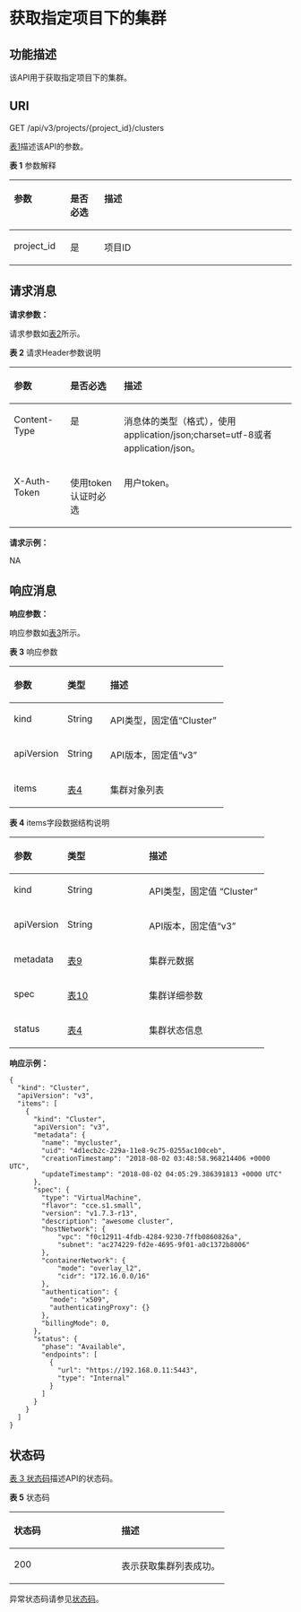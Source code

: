 # 获取指定项目下的集群<a name="cce_02_0239"></a>

## 功能描述<a name="section1686113493165"></a>

该API用于获取指定项目下的集群。

## URI<a name="section8403243161416"></a>

GET /api/v3/projects/\{project\_id\}/clusters

[表1](#table2027961241820)描述该API的参数。

**表 1**  参数解释

<a name="table2027961241820"></a>
<table><thead align="left"><tr id="row122809120186"><th class="cellrowborder" valign="top" width="20%" id="mcps1.2.4.1.1"><p id="p91421758131813"><a name="p91421758131813"></a><a name="p91421758131813"></a>参数</p>
</th>
<th class="cellrowborder" valign="top" width="12%" id="mcps1.2.4.1.2"><p id="p101421758131816"><a name="p101421758131816"></a><a name="p101421758131816"></a>是否必选</p>
</th>
<th class="cellrowborder" valign="top" width="68%" id="mcps1.2.4.1.3"><p id="p19143115818187"><a name="p19143115818187"></a><a name="p19143115818187"></a>描述</p>
</th>
</tr>
</thead>
<tbody><tr id="row32801312121810"><td class="cellrowborder" valign="top" width="20%" headers="mcps1.2.4.1.1 "><p id="p1714415589184"><a name="p1714415589184"></a><a name="p1714415589184"></a>project_id</p>
</td>
<td class="cellrowborder" valign="top" width="12%" headers="mcps1.2.4.1.2 "><p id="p814518580186"><a name="p814518580186"></a><a name="p814518580186"></a>是</p>
</td>
<td class="cellrowborder" valign="top" width="68%" headers="mcps1.2.4.1.3 "><p id="p5145175891811"><a name="p5145175891811"></a><a name="p5145175891811"></a>项目ID</p>
</td>
</tr>
</tbody>
</table>

## 请求消息<a name="section947084713911"></a>

**请求参数：**

请求参数如[表2](#table538113720514)所示。

**表 2**  请求Header参数说明

<a name="table538113720514"></a>
<table><thead align="left"><tr id="cce_02_0236_row55001954122614"><th class="cellrowborder" valign="top" width="20%" id="mcps1.2.4.1.1"><p id="cce_02_0236_p115009545264"><a name="cce_02_0236_p115009545264"></a><a name="cce_02_0236_p115009545264"></a>参数</p>
</th>
<th class="cellrowborder" valign="top" width="19%" id="mcps1.2.4.1.2"><p id="cce_02_0236_p175001547265"><a name="cce_02_0236_p175001547265"></a><a name="cce_02_0236_p175001547265"></a>是否必选</p>
</th>
<th class="cellrowborder" valign="top" width="61%" id="mcps1.2.4.1.3"><p id="cce_02_0236_p16500154162611"><a name="cce_02_0236_p16500154162611"></a><a name="cce_02_0236_p16500154162611"></a>描述</p>
</th>
</tr>
</thead>
<tbody><tr id="cce_02_0236_row199801811203412"><td class="cellrowborder" valign="top" width="20%" headers="mcps1.2.4.1.1 "><p id="cce_02_0236_p69808112344"><a name="cce_02_0236_p69808112344"></a><a name="cce_02_0236_p69808112344"></a>Content-Type</p>
</td>
<td class="cellrowborder" valign="top" width="19%" headers="mcps1.2.4.1.2 "><p id="cce_02_0236_p3980111103414"><a name="cce_02_0236_p3980111103414"></a><a name="cce_02_0236_p3980111103414"></a>是</p>
</td>
<td class="cellrowborder" valign="top" width="61%" headers="mcps1.2.4.1.3 "><p id="cce_02_0236_p169801011203416"><a name="cce_02_0236_p169801011203416"></a><a name="cce_02_0236_p169801011203416"></a>消息体的类型（格式），使用application/json;charset=utf-8或者application/json。</p>
</td>
</tr>
<tr id="cce_02_0236_row3500125412260"><td class="cellrowborder" valign="top" width="20%" headers="mcps1.2.4.1.1 "><p id="cce_02_0236_p105001654202618"><a name="cce_02_0236_p105001654202618"></a><a name="cce_02_0236_p105001654202618"></a>X-Auth-Token</p>
</td>
<td class="cellrowborder" valign="top" width="19%" headers="mcps1.2.4.1.2 "><p id="cce_02_0236_p20500954182618"><a name="cce_02_0236_p20500954182618"></a><a name="cce_02_0236_p20500954182618"></a>使用token认证时必选</p>
</td>
<td class="cellrowborder" valign="top" width="61%" headers="mcps1.2.4.1.3 "><p id="cce_02_0236_p1250055462618"><a name="cce_02_0236_p1250055462618"></a><a name="cce_02_0236_p1250055462618"></a>用户token。</p>
</td>
</tr>
</tbody>
</table>

**请求示例：**

NA

## 响应消息<a name="section61819725020"></a>

**响应参数：**

响应参数如[表3](#zh-cn_topic_0079616779_zh-cn_topic_0079614912_ref458774242)所示。

**表 3**  响应参数

<a name="zh-cn_topic_0079616779_zh-cn_topic_0079614912_ref458774242"></a>
<table><thead align="left"><tr id="zh-cn_topic_0079616779_zh-cn_topic_0079614912_row38450714"><th class="cellrowborder" valign="top" width="25%" id="mcps1.2.4.1.1"><p id="zh-cn_topic_0079616779_zh-cn_topic_0079614912_p27500114"><a name="zh-cn_topic_0079616779_zh-cn_topic_0079614912_p27500114"></a><a name="zh-cn_topic_0079616779_zh-cn_topic_0079614912_p27500114"></a>参数</p>
</th>
<th class="cellrowborder" valign="top" width="20%" id="mcps1.2.4.1.2"><p id="p1654581422214"><a name="p1654581422214"></a><a name="p1654581422214"></a>类型</p>
</th>
<th class="cellrowborder" valign="top" width="55.00000000000001%" id="mcps1.2.4.1.3"><p id="p125451914132219"><a name="p125451914132219"></a><a name="p125451914132219"></a>描述</p>
</th>
</tr>
</thead>
<tbody><tr id="zh-cn_topic_0079616779_zh-cn_topic_0079614912_row48220637"><td class="cellrowborder" valign="top" width="25%" headers="mcps1.2.4.1.1 "><p id="p44731858185518"><a name="p44731858185518"></a><a name="p44731858185518"></a>kind</p>
</td>
<td class="cellrowborder" valign="top" width="20%" headers="mcps1.2.4.1.2 "><p id="p57145269553"><a name="p57145269553"></a><a name="p57145269553"></a>String</p>
</td>
<td class="cellrowborder" valign="top" width="55.00000000000001%" headers="mcps1.2.4.1.3 "><p id="p12712326175517"><a name="p12712326175517"></a><a name="p12712326175517"></a>API类型，固定值“Cluster”</p>
</td>
</tr>
<tr id="row1698782994313"><td class="cellrowborder" valign="top" width="25%" headers="mcps1.2.4.1.1 "><p id="p144741580551"><a name="p144741580551"></a><a name="p144741580551"></a>apiVersion</p>
</td>
<td class="cellrowborder" valign="top" width="20%" headers="mcps1.2.4.1.2 "><p id="p6707526185513"><a name="p6707526185513"></a><a name="p6707526185513"></a>String</p>
</td>
<td class="cellrowborder" valign="top" width="55.00000000000001%" headers="mcps1.2.4.1.3 "><p id="p1770492695518"><a name="p1770492695518"></a><a name="p1770492695518"></a>API版本，固定值“v3”</p>
</td>
</tr>
<tr id="zh-cn_topic_0079616779_zh-cn_topic_0079614912_row28135397"><td class="cellrowborder" valign="top" width="25%" headers="mcps1.2.4.1.1 "><p id="p92203252379"><a name="p92203252379"></a><a name="p92203252379"></a>items</p>
</td>
<td class="cellrowborder" valign="top" width="20%" headers="mcps1.2.4.1.2 "><p id="p121914251378"><a name="p121914251378"></a><a name="p121914251378"></a><a href="#table34052983203655">表4</a></p>
</td>
<td class="cellrowborder" valign="top" width="55.00000000000001%" headers="mcps1.2.4.1.3 "><p id="p1217925123717"><a name="p1217925123717"></a><a name="p1217925123717"></a>集群对象列表</p>
</td>
</tr>
</tbody>
</table>

**表 4**  items字段数据结构说明

<a name="table34052983203655"></a>
<table><thead align="left"><tr id="row73461713174118"><th class="cellrowborder" valign="top" width="21%" id="mcps1.2.4.1.1"><p id="p183483137415"><a name="p183483137415"></a><a name="p183483137415"></a>参数</p>
</th>
<th class="cellrowborder" valign="top" width="32%" id="mcps1.2.4.1.2"><p id="p935016137414"><a name="p935016137414"></a><a name="p935016137414"></a>类型</p>
</th>
<th class="cellrowborder" valign="top" width="47%" id="mcps1.2.4.1.3"><p id="p6353181334117"><a name="p6353181334117"></a><a name="p6353181334117"></a>描述</p>
</th>
</tr>
</thead>
<tbody><tr id="row83577139411"><td class="cellrowborder" valign="top" width="21%" headers="mcps1.2.4.1.1 "><p id="p1236111131411"><a name="p1236111131411"></a><a name="p1236111131411"></a>kind</p>
</td>
<td class="cellrowborder" valign="top" width="32%" headers="mcps1.2.4.1.2 "><p id="p1536211364111"><a name="p1536211364111"></a><a name="p1536211364111"></a>String</p>
</td>
<td class="cellrowborder" valign="top" width="47%" headers="mcps1.2.4.1.3 "><p id="p83669139412"><a name="p83669139412"></a><a name="p83669139412"></a>API类型，固定值 “Cluster”</p>
</td>
</tr>
<tr id="row2367713184120"><td class="cellrowborder" valign="top" width="21%" headers="mcps1.2.4.1.1 "><p id="p12369151310411"><a name="p12369151310411"></a><a name="p12369151310411"></a>apiVersion</p>
</td>
<td class="cellrowborder" valign="top" width="32%" headers="mcps1.2.4.1.2 "><p id="p93719131417"><a name="p93719131417"></a><a name="p93719131417"></a>String</p>
</td>
<td class="cellrowborder" valign="top" width="47%" headers="mcps1.2.4.1.3 "><p id="p19374121364119"><a name="p19374121364119"></a><a name="p19374121364119"></a>API版本，固定值“v3”</p>
</td>
</tr>
<tr id="row13375413164113"><td class="cellrowborder" valign="top" width="21%" headers="mcps1.2.4.1.1 "><p id="p73771813134111"><a name="p73771813134111"></a><a name="p73771813134111"></a>metadata</p>
</td>
<td class="cellrowborder" valign="top" width="32%" headers="mcps1.2.4.1.2 "><p id="p1638019132419"><a name="p1638019132419"></a><a name="p1638019132419"></a><a href="创建集群.md#table669019286188">表9</a></p>
</td>
<td class="cellrowborder" valign="top" width="47%" headers="mcps1.2.4.1.3 "><p id="p8382151374115"><a name="p8382151374115"></a><a name="p8382151374115"></a>集群元数据</p>
</td>
</tr>
<tr id="row5383813194112"><td class="cellrowborder" valign="top" width="21%" headers="mcps1.2.4.1.1 "><p id="p1038501314417"><a name="p1038501314417"></a><a name="p1038501314417"></a>spec</p>
</td>
<td class="cellrowborder" valign="top" width="32%" headers="mcps1.2.4.1.2 "><p id="p1238712136416"><a name="p1238712136416"></a><a name="p1238712136416"></a><a href="创建集群.md#table195921039143517">表10</a></p>
</td>
<td class="cellrowborder" valign="top" width="47%" headers="mcps1.2.4.1.3 "><p id="p19391171314114"><a name="p19391171314114"></a><a name="p19391171314114"></a>集群详细参数</p>
</td>
</tr>
<tr id="row2039216132419"><td class="cellrowborder" valign="top" width="21%" headers="mcps1.2.4.1.1 "><p id="p203945139415"><a name="p203945139415"></a><a name="p203945139415"></a>status</p>
</td>
<td class="cellrowborder" valign="top" width="32%" headers="mcps1.2.4.1.2 "><p id="p14395121384115"><a name="p14395121384115"></a><a name="p14395121384115"></a><a href="获取指定的集群.md#table6749834132215">表4</a></p>
</td>
<td class="cellrowborder" valign="top" width="47%" headers="mcps1.2.4.1.3 "><p id="p339891394117"><a name="p339891394117"></a><a name="p339891394117"></a>集群状态信息</p>
</td>
</tr>
</tbody>
</table>

**响应示例：**

```
{
  "kind": "Cluster",
  "apiVersion": "v3",
  "items": [
    {
      "kind": "Cluster",
      "apiVersion": "v3",
      "metadata": {
        "name": "mycluster",
        "uid": "4d1ecb2c-229a-11e8-9c75-0255ac100ceb",
        "creationTimestamp": "2018-08-02 03:48:58.968214406 +0000 UTC",
        "updateTimestamp": "2018-08-02 04:05:29.386391813 +0000 UTC"
      },
      "spec": {
        "type": "VirtualMachine",
        "flavor": "cce.s1.small",
        "version": "v1.7.3-r13",
        "description": "awesome cluster",
        "hostNetwork": {
            "vpc": "f0c12911-4fdb-4284-9230-7ffb0860826a",
            "subnet": "ac274229-fd2e-4695-9f01-a0c1372b8006"
        },
        "containerNetwork": {
            "mode": "overlay_l2",
            "cidr": "172.16.0.0/16"
        },
        "authentication": {
          "mode": "x509",
          "authenticatingProxy": {}
        },
        "billingMode": 0,
      },
      "status": {
        "phase": "Available",
        "endpoints": [
          {
            "url": "https://192.168.0.11:5443",
            "type": "Internal"
          }
        ]
      }
    }
  ]
}
```

## 状态码<a name="s50f1049a6a4d404c895cf636eb8f3bf1"></a>

[表 3 状态码](#zh-cn_topic_0079614900_table46761928)描述API的状态码。

**表 5**  状态码

<a name="zh-cn_topic_0079614900_table46761928"></a>
<table><thead align="left"><tr id="zh-cn_topic_0079614900_row33254664"><th class="cellrowborder" valign="top" width="50%" id="mcps1.2.3.1.1"><p id="p55616028205955"><a name="p55616028205955"></a><a name="p55616028205955"></a>状态码</p>
</th>
<th class="cellrowborder" valign="top" width="50%" id="mcps1.2.3.1.2"><p id="p8604418205955"><a name="p8604418205955"></a><a name="p8604418205955"></a>描述</p>
</th>
</tr>
</thead>
<tbody><tr id="zh-cn_topic_0079614900_row41084259"><td class="cellrowborder" valign="top" width="50%" headers="mcps1.2.3.1.1 "><p id="zh-cn_topic_0079614900_p39490674"><a name="zh-cn_topic_0079614900_p39490674"></a><a name="zh-cn_topic_0079614900_p39490674"></a>200</p>
</td>
<td class="cellrowborder" valign="top" width="50%" headers="mcps1.2.3.1.2 "><p id="zh-cn_topic_0079614900_p44628050"><a name="zh-cn_topic_0079614900_p44628050"></a><a name="zh-cn_topic_0079614900_p44628050"></a>表示获取集群列表成功。</p>
</td>
</tr>
</tbody>
</table>

异常状态码请参见[状态码](状态码.md)。

